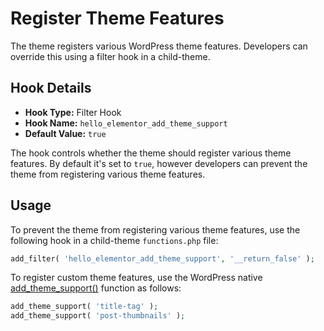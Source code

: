 # Register Theme Features

The theme registers various WordPress theme features. Developers can override this using a filter hook in a child-theme.

## Hook Details

* **Hook Type:** Filter Hook
* **Hook Name:** `hello_elementor_add_theme_support`
* **Default Value:** `true`

The hook controls whether the theme should register various theme features. By default it's set to `true`, however developers can prevent the theme from registering various theme features.

## Usage

To prevent the theme from registering various theme features, use the following hook in a child-theme `functions.php` file:

```php
add_filter( 'hello_elementor_add_theme_support', '__return_false' );
```

To register custom theme features, use the WordPress native [add_theme_support()](https://developer.wordpress.org/reference/functions/add_theme_support/) function as follows:

```php
add_theme_support( 'title-tag' );
add_theme_support( 'post-thumbnails' );
```
